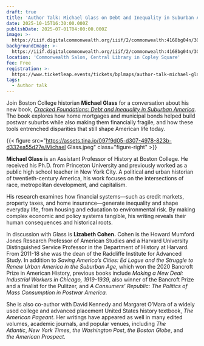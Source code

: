 ```yaml
---
draft: true
title: 'Author Talk: Michael Glass on Debt and Inequality in Suburban America'
date: 2025-10-15T16:30:00.000Z
publishDate: 2025-07-01T04:00:00.000Z
image: >-
  https://iiif.digitalcommonwealth.org/iiif/2/commonwealth:4168bg04n/306,1064,6391,4317/,2000/0/default.jpg
backgroundImage: >-
  https://iiif.digitalcommonwealth.org/iiif/2/commonwealth:4168bg04n/306,1064,6391,4317/,2000/0/default.jpg
location: 'Commonwealth Salon, Central Library in Copley Square'
fee: Free
registration: >-
  https://www.ticketleap.events/tickets/bplmaps/author-talk-michael-glass-on-debt-and-inequality-in-suburban-america
tags:
  - Author talk
---
```


Join Boston College historian **Michael Glass** for a conversation about his new book, *[Cracked Foundations: Debt and Inequality in Suburban America](https://www.pennpress.org/9781512828221/cracked-foundations/)*. The book explores how home mortgages and municipal bonds helped build postwar suburbs while also making them financially fragile, and how these tools entrenched disparities that still shape American life today.

{{< figure src="https://assets.tina.io/097f9d05-d307-4978-823b-d332ea55d27e/Michael Glass.jpeg" class="figure-right" >}}

**Michael Glass** is an Assistant Professor of History at Boston College. He received his Ph.D. from Princeton University and previously worked as a public high school teacher in New York City. A political and urban historian of twentieth-century America, his work focuses on the intersections of race, metropolitan development, and capitalism.

His research examines how financial systems—such as credit markets, property taxes, and home insurance—generate inequality and shape everyday life, from housing and education to environmental risk. By making complex economic and policy systems tangible, his writing reveals their human consequences and historical roots.

In discussion with Glass is **Lizabeth Cohen.** Cohen is the Howard Mumford Jones Research Professor of American Studies and a Harvard University Distinguished Service Professor in the Department of History at Harvard. From 2011-18 she was the dean of the Radcliffe Institute for Advanced Study. In addition to *Saving America’s Cities: Ed Logue and the Struggle to Renew Urban America in the Suburban Age*, which won the 2020 Bancroft Prize in American History, previous books include *Making a New Deal: Industrial Workers in Chicago, 1919-1939*, also winner of the Bancroft Prize and a finalist for the Pulitzer, and *A Consumers’ Republic: The Politics of Mass Consumption in Postwar America.*

She is also co-author with David Kennedy and Margaret O’Mara of a widely used college and advanced placement United States history textbook, *The American Pageant*. Her writings have appeared as well in many edited volumes, academic journals, and popular venues, including *The Atlantic*, *New York Times*, *the Washington Post*, *the Boston Globe*, and *the American Prospect*.
